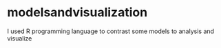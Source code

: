 # modelsandvisualization
I used R programming language to contrast some models to analysis and visualize
